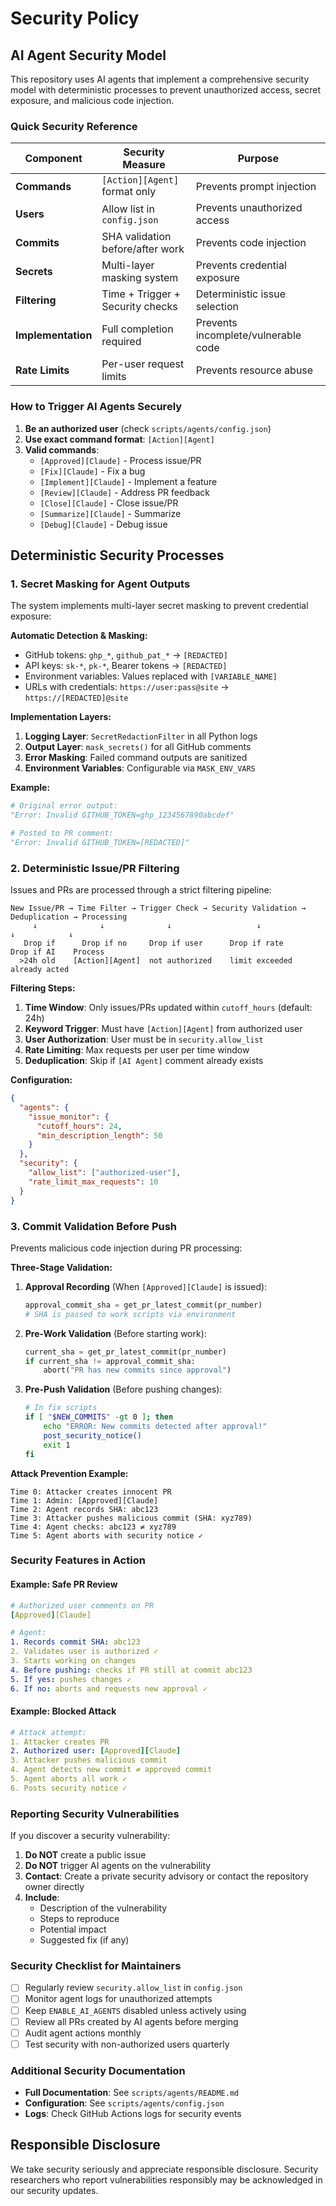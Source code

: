 # Security Policy

## AI Agent Security Model

This repository uses AI agents that implement a comprehensive security model with deterministic processes to prevent unauthorized access, secret exposure, and malicious code injection.

### Quick Security Reference

| Component | Security Measure | Purpose |
|-----------|-----------------|---------|
| **Commands** | `[Action][Agent]` format only | Prevents prompt injection |
| **Users** | Allow list in `config.json` | Prevents unauthorized access |
| **Commits** | SHA validation before/after work | Prevents code injection |
| **Secrets** | Multi-layer masking system | Prevents credential exposure |
| **Filtering** | Time + Trigger + Security checks | Deterministic issue selection |
| **Implementation** | Full completion required | Prevents incomplete/vulnerable code |
| **Rate Limits** | Per-user request limits | Prevents resource abuse |

### How to Trigger AI Agents Securely

1. **Be an authorized user** (check `scripts/agents/config.json`)
2. **Use exact command format**: `[Action][Agent]`
3. **Valid commands**:
   - `[Approved][Claude]` - Process issue/PR
   - `[Fix][Claude]` - Fix a bug
   - `[Implement][Claude]` - Implement a feature
   - `[Review][Claude]` - Address PR feedback
   - `[Close][Claude]` - Close issue/PR
   - `[Summarize][Claude]` - Summarize
   - `[Debug][Claude]` - Debug issue

## Deterministic Security Processes

### 1. Secret Masking for Agent Outputs

The system implements multi-layer secret masking to prevent credential exposure:

**Automatic Detection & Masking:**
- GitHub tokens: `ghp_*`, `github_pat_*` → `[REDACTED]`
- API keys: `sk-*`, `pk-*`, Bearer tokens → `[REDACTED]`
- Environment variables: Values replaced with `[VARIABLE_NAME]`
- URLs with credentials: `https://user:pass@site` → `https://[REDACTED]@site`

**Implementation Layers:**
1. **Logging Layer**: `SecretRedactionFilter` in all Python logs
2. **Output Layer**: `mask_secrets()` for all GitHub comments
3. **Error Masking**: Failed command outputs are sanitized
4. **Environment Variables**: Configurable via `MASK_ENV_VARS`

**Example:**
```python
# Original error output:
"Error: Invalid GITHUB_TOKEN=ghp_1234567890abcdef"

# Posted to PR comment:
"Error: Invalid GITHUB_TOKEN=[REDACTED]"
```

### 2. Deterministic Issue/PR Filtering

Issues and PRs are processed through a strict filtering pipeline:

```
New Issue/PR → Time Filter → Trigger Check → Security Validation → Deduplication → Processing
     ↓              ↓              ↓                   ↓                  ↓            ↓
   Drop if      Drop if no     Drop if user      Drop if rate      Drop if AI    Process
  >24h old    [Action][Agent]  not authorized    limit exceeded   already acted
```

**Filtering Steps:**
1. **Time Window**: Only issues/PRs updated within `cutoff_hours` (default: 24h)
2. **Keyword Trigger**: Must have `[Action][Agent]` from authorized user
3. **User Authorization**: User must be in `security.allow_list`
4. **Rate Limiting**: Max requests per user per time window
5. **Deduplication**: Skip if `[AI Agent]` comment already exists

**Configuration:**
```json
{
  "agents": {
    "issue_monitor": {
      "cutoff_hours": 24,
      "min_description_length": 50
    }
  },
  "security": {
    "allow_list": ["authorized-user"],
    "rate_limit_max_requests": 10
  }
}
```

### 3. Commit Validation Before Push

Prevents malicious code injection during PR processing:

**Three-Stage Validation:**

1. **Approval Recording** (When `[Approved][Claude]` is issued):
   ```python
   approval_commit_sha = get_pr_latest_commit(pr_number)
   # SHA is passed to work scripts via environment
   ```

2. **Pre-Work Validation** (Before starting work):
   ```python
   current_sha = get_pr_latest_commit(pr_number)
   if current_sha != approval_commit_sha:
       abort("PR has new commits since approval")
   ```

3. **Pre-Push Validation** (Before pushing changes):
   ```bash
   # In fix scripts
   if [ "$NEW_COMMITS" -gt 0 ]; then
       echo "ERROR: New commits detected after approval!"
       post_security_notice()
       exit 1
   fi
   ```

**Attack Prevention Example:**
```
Time 0: Attacker creates innocent PR
Time 1: Admin: [Approved][Claude]
Time 2: Agent records SHA: abc123
Time 3: Attacker pushes malicious commit (SHA: xyz789)
Time 4: Agent checks: abc123 ≠ xyz789
Time 5: Agent aborts with security notice ✓
```

### Security Features in Action

#### Example: Safe PR Review
```yaml
# Authorized user comments on PR
[Approved][Claude]

# Agent:
1. Records commit SHA: abc123
2. Validates user is authorized ✓
3. Starts working on changes
4. Before pushing: checks if PR still at commit abc123
5. If yes: pushes changes ✓
6. If no: aborts and requests new approval ✓
```

#### Example: Blocked Attack
```yaml
# Attack attempt:
1. Attacker creates PR
2. Authorized user: [Approved][Claude]
3. Attacker pushes malicious commit
4. Agent detects new commit ≠ approved commit
5. Agent aborts all work ✓
6. Posts security notice ✓
```

### Reporting Security Vulnerabilities

If you discover a security vulnerability:

1. **Do NOT** create a public issue
2. **Do NOT** trigger AI agents on the vulnerability
3. **Contact**: Create a private security advisory or contact the repository owner directly
4. **Include**:
   - Description of the vulnerability
   - Steps to reproduce
   - Potential impact
   - Suggested fix (if any)

### Security Checklist for Maintainers

- [ ] Regularly review `security.allow_list` in `config.json`
- [ ] Monitor agent logs for unauthorized attempts
- [ ] Keep `ENABLE_AI_AGENTS` disabled unless actively using
- [ ] Review all PRs created by AI agents before merging
- [ ] Audit agent actions monthly
- [ ] Test security with non-authorized users quarterly

### Additional Security Documentation

- **Full Documentation**: See `scripts/agents/README.md`
- **Configuration**: See `scripts/agents/config.json`
- **Logs**: Check GitHub Actions logs for security events

## Responsible Disclosure

We take security seriously and appreciate responsible disclosure. Security researchers who report vulnerabilities responsibly may be acknowledged in our security updates.
